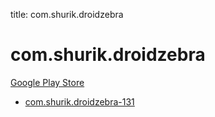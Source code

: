 title: com.shurik.droidzebra
# com.shurik.droidzebra


[Google Play Store](https://play.google.com/store/apps/details?id=com.shurik.droidzebra)


* [com.shurik.droidzebra-131](./com.shurik.droidzebra-131/)
